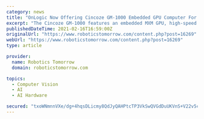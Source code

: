 ```yaml
---
category: news
title: "OnLogic Now Offering Cincoze GM-1000 Embedded GPU Computer For Machine Vision Applications"
excerpt: "The Cincoze GM-1000 features an embedded MXM GPU, high-speed I/O and Intel® Xeon® CPUs to meet the demands of advanced embedded vision."
publishedDateTime: 2021-02-16T16:59:00Z
originalUrl: "https://www.roboticstomorrow.com/content.php?post=16269"
webUrl: "https://www.roboticstomorrow.com/content.php?post=16269"
type: article

provider:
  name: Robotics Tomorrow
  domain: roboticstomorrow.com

topics:
  - Computer Vision
  - AI
  - AI Hardware

secured: "txoWNmnnVXe/dg+4hqsDLicmy8QdJyQAHPtcTP3VkSwQVGdDuUKVnS+V22v5ckI1PXRWTa2mLXen/tMJUAFWOcpESgjyrY+ykCF2S0ChyAe5HrTEugkG2R8x/1Zs33dPerLHJMgRVL9JP72Q4mI10wvHTb34rInC4F8EoG9je7i56UDs7ukHFqI8AFGaRNM7NwL60fHxgtdpO/HtwmCRR9VjIfxWGywFdgujKGWSDC0PI8LpotAnc7iG98d53sKq/BHpNy9j2zah86dekxiNHDR5cI7bo8YEipCNori0TieC4/gjNldqStqZk0FjSmb100KMqInzBjl5v/AaNkZN/BAE60Viq6dEAgvIRJZ55Yk=;NlUMrdVIUvOzC8it5h7gng=="
---
```


